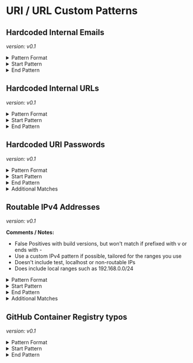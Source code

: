 <!-- WARNING: This README is generated automatically
-->
# URI / URL Custom Patterns

## Hardcoded Internal Emails



*version: v0.1*



<details>
<summary>Pattern Format</summary>
<p>

```regex
[^:@\r\n \t"'/\p{Cc}]+@(internal\.)?example\.com
```

</p>
</details>

<details>
<summary>Start Pattern</summary>
<p>

```regex
\A|[\s"'`,;=]
```

</p>
</details><details>
<summary>End Pattern</summary>
<p>

```regex
\Z|[^a-zA-Z._0-9-]
```

</p>
</details>

## Hardcoded Internal URLs



*version: v0.1*



<details>
<summary>Pattern Format</summary>
<p>

```regex
[A-Za-z][A-Za-z0-9+_-]*://([^/?#\s\p{Cc}]*[.@])?(example\.com|internal\.example\.com)[/?#]?[^\s"']*
```

</p>
</details>

<details>
<summary>Start Pattern</summary>
<p>

```regex
\A|[^A-Za-z0-9+_-]
```

</p>
</details><details>
<summary>End Pattern</summary>
<p>

```regex
\z|[\s'"]
```

</p>
</details>

## Hardcoded URI Passwords



*version: v0.1*



<details>
<summary>Pattern Format</summary>
<p>

```regex
[^$/?#@\s][^/?#@\s\x00-\x08]*
```

</p>
</details>

<details>
<summary>Start Pattern</summary>
<p>

```regex
(\b|\A)[A-Za-z][A-Za-z0-9+_-]*://[^/?#:@\s\x00-\x08]*:
```

</p>
</details><details>
<summary>End Pattern</summary>
<p>

```regex
@[\p{L}\p{N}\.-]*(?:\:[0-9]{1,5})?([/?#\s]|\b|\z)
```

</p>
</details>
<details>
<summary>Additional Matches</summary>
<p>
Add these additional matches to the [Secret Scanning Custom Pattern](https://docs.github.com/en/enterprise-cloud@latest/code-security/secret-scanning/defining-custom-patterns-for-secret-scanning#example-of-a-custom-pattern-specified-using-additional-requirements).


- Not Match: `(?i)^[[{(<]?(?:password|passwd|secret)[\]})>]?$`
- Not Match: `^\$?\{[^}+]\}i\}$`
- Not Match: `^%(?:\.\*)?s$`

</p>
</details>

## Routable IPv4 Addresses



*version: v0.1*

**Comments / Notes:**

- False Positives with build versions, but won't match if prefixed with v or ends with -
- Use a custom IPv4 pattern if possible, tailored for the ranges you use
- Doesn't include test, localhost or non-routable IPs
- Does include local ranges such as 192.168.0.0/24


<details>
<summary>Pattern Format</summary>
<p>

```regex
(?:(?:25[0-5]|(?:2[0-4]|1[0-9]|[1-9]|)[0-9])\.){3}(?:25[0-5]|(?:2[0-4]|1[0-9]|[1-9]|)[0-9])
```

</p>
</details>

<details>
<summary>Start Pattern</summary>
<p>

```regex
\A|[^v.0-9]
```

</p>
</details><details>
<summary>End Pattern</summary>
<p>

```regex
\z|[^.0-9-]
```

</p>
</details>
<details>
<summary>Additional Matches</summary>
<p>
Add these additional matches to the [Secret Scanning Custom Pattern](https://docs.github.com/en/enterprise-cloud@latest/code-security/secret-scanning/defining-custom-patterns-for-secret-scanning#example-of-a-custom-pattern-specified-using-additional-requirements).


- Not Match: `^(?:0\.0\.0\.0|255\.255\.255\.255)$`
- Not Match: `^(?:127|169\.254|224\.0\.0)\..*`
- Not Match: `^(?:192\.0.2|198\.51\.100|203\.0\.113|233\.252\.0)\..*`

</p>
</details>

## GitHub Container Registry typos



*version: v0.1*



<details>
<summary>Pattern Format</summary>
<p>

```regex
(?:ghrc|gchr|hgcr|ghr|ghc)\.io
```

</p>
</details>

<details>
<summary>Start Pattern</summary>
<p>

```regex
\A|[^0-9A-Za-z-]
```

</p>
</details><details>
<summary>End Pattern</summary>
<p>

```regex
\z|[^0-9A-Za-z.-]
```

</p>
</details>